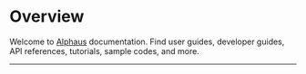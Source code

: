# Overview

Welcome to [Alphaus](https://alphaus.cloud/en/) documentation. Find user guides, developer guides, API references, tutorials, sample codes, and more.

---

